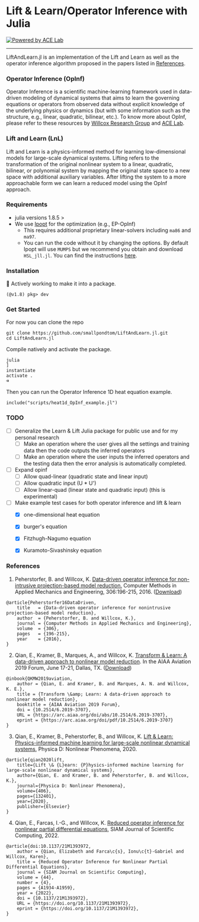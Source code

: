 # Lift & Learn/Operator Inference with Julia

[![Powered by ACE Lab](https://img.shields.io/badge/powered%20by-ACE%20Lab-pink)](
https://sites.google.com/view/elizabeth-qian/research/ace-group)

---

LiftAndLearn.jl is an implementation of the Lift and Learn as well as the operator inference algorithm proposed in the papers listed in [References](#references). 

### Operator Inference (OpInf)
Operator Inference is a scientific machine-learning framework used in data-driven modeling of dynamical systems that aims to learn the governing equations or operators from observed data without explicit knowledge of the underlying physics or dynamics (but with some information such as the structure, e.g., linear, quadratic, bilinear, etc.). To know more about OpInf, please refer to these resources by [Willcox Research Group](https://kiwi.oden.utexas.edu/research/operator-inference) and [ACE Lab](https://github.com/elizqian/operator-inference/tree/master).

### Lift and Learn (LnL)
Lift and Learn is a physics-informed method for learning low-dimensional models for large-scale dynamical systems. Lifting refers to the transformation of the original nonlinear system to a linear, quadratic, bilinear, or polynomial system by mapping the original state space to a new space with additional auxiliary variables. After lifting the system to a more approachable form we can learn a reduced model using the OpInf approach. 

### Requirements
- julia versions 1.8.5 >
- We use [Ipopt](https://github.com/jump-dev/Ipopt.jl) for the optimization (e.g., EP-OpInf)
    - This requires additional proprietary linear-solvers including `ma86` and `ma97`. 
    - You can run the code without it by changing the options. By default Ipopt will use `MUMPS` but we recommend you obtain and download `HSL_jll.jl`. You can find the instructions [here](https://licences.stfc.ac.uk/product/libhsl).

### Installation
:hammer: Actively working to make it into a package. 
```julia-repl
(@v1.8) pkg> dev 
```

### Get Started
For now you can clone the repo
```
git clone https://github.com/smallpondtom/LiftAndLearn.jl.git
cd LiftAndLearn.jl
```
Compile natively and activate the package.
```
julia
]
instantiate
activate .
⌫
```
Then you can run the Operator Inference 1D heat equation example.
```
include("scripts/heat1d_OpInf_example.jl")
```


### TODO

- [ ] Generalize the Learn & Lift Julia package for public use and for my personal research
    - [ ] Make an operation where the user gives all the settings and training data then the code outputs the inferred operators
    - [ ] Make an operation where the user inputs the inferred operators and the testing data then the error analysis is automatically completed.
- [ ] Expand opinf
    - [ ] Allow quad-linear (quadratic state and linear input)
    - [ ] Allow quadratic input (U * U')
    - [ ] Allow linear-quad (linear state and quadratic input) (this is experimental)
- [ ] Make example test cases for both operator inference and lift & learn
    - [x] one-dimensional heat equation
    - [x] burger's equation
    - [x] Fitzhugh-Nagumo equation
    - [x] Kuramoto-Sivashinsky equation


### References

1. Peherstorfer, B. and Willcox, K. 
[Data-driven operator inference for non-intrusive projection-based model reduction.](https://www.sciencedirect.com/science/article/pii/S0045782516301104)
Computer Methods in Applied Mechanics and Engineering, 306:196-215, 2016. ([Download](https://cims.nyu.edu/~pehersto/preprints/Non-intrusive-model-reduction-Peherstorfer-Willcox.pdf))
```
@article{Peherstorfer16DataDriven,
    title   = {Data-driven operator inference for nonintrusive projection-based model reduction},
    author  = {Peherstorfer, B. and Willcox, K.},
    journal = {Computer Methods in Applied Mechanics and Engineering},
    volume  = {306},
    pages   = {196-215},
    year    = {2016},
}
```

2. Qian, E., Kramer, B., Marques, A., and Willcox, K. 
[Transform & Learn: A data-driven approach to nonlinear model reduction](https://arc.aiaa.org/doi/10.2514/6.2019-3707).
In the AIAA Aviation 2019 Forum, June 17-21, Dallas, TX. ([Download](https://www.dropbox.com/s/5znea6z1vntby3d/QKMW_aviation19.pdf?dl=0))
```
@inbook{QKMW2019aviation,
    author = {Qian, E. and Kramer, B. and Marques, A. N. and Willcox, K. E.},
    title = {Transform \&amp; Learn: A data-driven approach to nonlinear model reduction},
    booktitle = {AIAA Aviation 2019 Forum},
    doi = {10.2514/6.2019-3707},
    URL = {https://arc.aiaa.org/doi/abs/10.2514/6.2019-3707},
    eprint = {https://arc.aiaa.org/doi/pdf/10.2514/6.2019-3707}
}
```

3. Qian, E., Kramer, B., Peherstorfer, B., and Willcox, K. [Lift & Learn: Physics-informed machine learning for large-scale nonlinear dynamical systems](https://www.sciencedirect.com/science/article/pii/S0167278919307651), Physica D: Nonlinear Phenomena, 2020.
```
@article{qian2020lift,
    title={Lift \& {L}earn: {P}hysics-informed machine learning for large-scale nonlinear dynamical systems},
    author={Qian, E. and Kramer, B. and Peherstorfer, B. and Willcox, K.},
    journal={Physica D: Nonlinear Phenomena},
    volume={406},
    pages={132401},
    year={2020},
    publisher={Elsevier}
}
```

4. Qian, E., Farcas, I.-G., and Willcox, K. [Reduced operator inference for nonlinear partial differential equations](https://epubs.siam.org/doi/10.1137/21M1393972), SIAM Journal of Scientific Computing, 2022.
```
@article{doi:10.1137/21M1393972,
    author = {Qian, Elizabeth and Farca\c{s}, Ionu\c{t}-Gabriel and Willcox, Karen},
    title = {Reduced Operator Inference for Nonlinear Partial Differential Equations},
    journal = {SIAM Journal on Scientific Computing},
    volume = {44},
    number = {4},
    pages = {A1934-A1959},
    year = {2022},
    doi = {10.1137/21M1393972},
    URL = {https://doi.org/10.1137/21M1393972},
    eprint = {https://doi.org/10.1137/21M1393972},
}
```